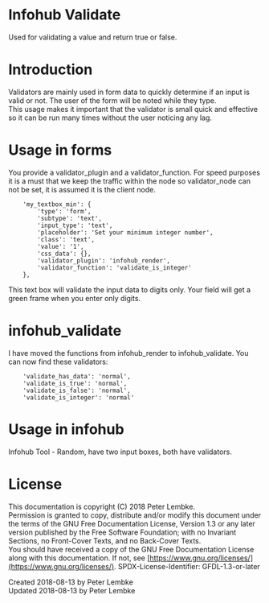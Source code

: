 # Infohub Validate

Used for validating a value and return true or false.

# Introduction

Validators are mainly used in form data to quickly determine if an input is valid or not. The user of the form will be
noted while they type.  
This usage makes it important that the validator is small quick and effective so it can be run many times without the
user noticing any lag.

# Usage in forms

You provide a validator_plugin and a validator_function. For speed purposes it is a must that we keep the traffic within
the node so validator_node can not be set, it is assumed it is the client node.

```
    'my_textbox_min': {
        'type': 'form',
        'subtype': 'text',
        'input_type': 'text',
        'placeholder': 'Set your minimum integer number',
        'class': 'text',
        'value': '1',
        'css_data': {},
        'validator_plugin': 'infohub_render',
        'validator_function': 'validate_is_integer'
    },
```

This text box will validate the input data to digits only. Your field will get a green frame when you enter only digits.

# infohub_validate

I have moved the functions from infohub_render to infohub_validate. You can now find these validators:

```
    'validate_has_data': 'normal',
    'validate_is_true': 'normal',
    'validate_is_false': 'normal',
    'validate_is_integer': 'normal'
```

# Usage in infohub

Infohub Tool - Random, have two input boxes, both have validators.

# License

This documentation is copyright (C) 2018 Peter Lembke.  
Permission is granted to copy, distribute and/or modify this document under the terms of the GNU Free Documentation
License, Version 1.3 or any later version published by the Free Software Foundation; with no Invariant Sections, no
Front-Cover Texts, and no Back-Cover Texts.  
You should have received a copy of the GNU Free Documentation License along with this documentation. If not,
see [https://www.gnu.org/licenses/](https://www.gnu.org/licenses/). SPDX-License-Identifier: GFDL-1.3-or-later

Created 2018-08-13 by Peter Lembke  
Updated 2018-08-13 by Peter Lembke  

